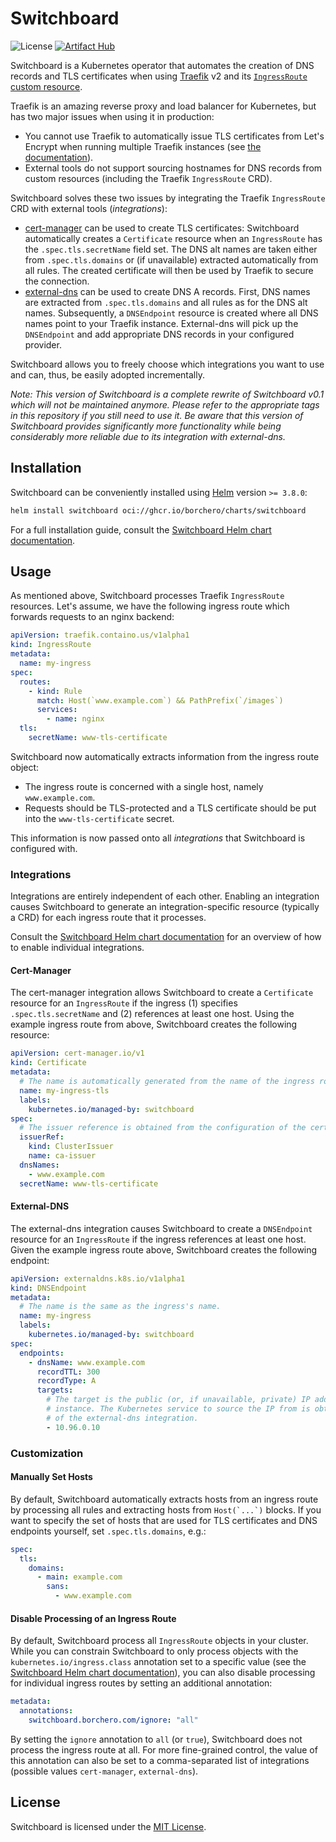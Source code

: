 # Switchboard

![License](https://img.shields.io/github/license/borchero/switchboard)
[![Artifact Hub](https://img.shields.io/endpoint?url=https://artifacthub.io/badge/repository/switchboard)](https://artifacthub.io/packages/search?repo=switchboard)

Switchboard is a Kubernetes operator that automates the creation of DNS records and TLS
certificates when using [Traefik](https://github.com/traefik/traefik) v2 and its
[`IngressRoute` custom resource](https://doc.traefik.io/traefik/routing/providers/kubernetes-crd/#kind-ingressroute).

Traefik is an amazing reverse proxy and load balancer for Kubernetes, but has two major issues when
using it in production:

- You cannot use Traefik to automatically issue TLS certificates from Let's Encrypt when running
  multiple Traefik instances (see
  [the documentation](https://doc.traefik.io/traefik/providers/kubernetes-crd/#letsencrypt-support-with-the-custom-resource-definition-provider)).
- External tools do not support sourcing hostnames for DNS records from custom resources (including
  the Traefik `IngressRoute` CRD).

Switchboard solves these two issues by integrating the Traefik `IngressRoute` CRD with external
tools (_integrations_):

- [cert-manager](https://cert-manager.io) can be used to create TLS certificates: Switchboard
  automatically creates a `Certificate` resource when an `IngressRoute` has the
  `.spec.tls.secretName` field set. The DNS alt names are taken either from `.spec.tls.domains` or
  (if unavailable) extracted automatically from all rules. The created certificate will then be
  used by Traefik to secure the connection.
- [external-dns](https://github.com/kubernetes-sigs/external-dns) can be used to create DNS A
  records. First, DNS names are extracted from `.spec.tls.domains` and all rules as for the DNS alt
  names. Subsequently, a `DNSEndpoint` resource is created where all DNS names point to your
  Traefik instance. External-dns will pick up the `DNSEndpoint` and add appropriate DNS records in
  your configured provider.

Switchboard allows you to freely choose which integrations you want to use and can, thus, be easily
adopted incrementally.

_Note: This version of Switchboard is a complete rewrite of Switchboard v0.1 which will not be
maintained anymore. Please refer to the appropriate tags in this repository if you still need to
use it. Be aware that this version of Switchboard provides significantly more functionality while
being considerably more reliable due to its integration with external-dns._

## Installation

Switchboard can be conveniently installed using [Helm](https://helm.sh) version `>= 3.8.0`:

```bash
helm install switchboard oci://ghcr.io/borchero/charts/switchboard
```

For a full installation guide, consult the
[Switchboard Helm chart documentation](./chart/README.md).

## Usage

As mentioned above, Switchboard processes Traefik `IngressRoute` resources. Let's assume, we have
the following ingress route which forwards requests to an nginx backend:

```yaml
apiVersion: traefik.containo.us/v1alpha1
kind: IngressRoute
metadata:
  name: my-ingress
spec:
  routes:
    - kind: Rule
      match: Host(`www.example.com`) && PathPrefix(`/images`)
      services:
        - name: nginx
  tls:
    secretName: www-tls-certificate
```

Switchboard now automatically extracts information from the ingress route object:

- The ingress route is concerned with a single host, namely `www.example.com`.
- Requests should be TLS-protected and a TLS certificate should be put into the
  `www-tls-certificate` secret.

This information is now passed onto all _integrations_ that Switchboard is configured with.

### Integrations

Integrations are entirely independent of each other. Enabling an integration causes Switchboard to
generate an integration-specific resource (typically a CRD) for each ingress route that it
processes.

Consult the [Switchboard Helm chart documentation](./chart/README.md) for an overview of how to
enable individual integrations.

#### Cert-Manager

The cert-manager integration allows Switchboard to create a `Certificate` resource for an
`IngressRoute` if the ingress (1) specifies `.spec.tls.secretName` and (2) references at least one
host. Using the example ingress route from above, Switchboard creates the following resource:

```yaml
apiVersion: cert-manager.io/v1
kind: Certificate
metadata:
  # The name is automatically generated from the name of the ingress route.
  name: my-ingress-tls
  labels:
    kubernetes.io/managed-by: switchboard
spec:
  # The issuer reference is obtained from the configuration of the cert-manager integration.
  issuerRef:
    kind: ClusterIssuer
    name: ca-issuer
  dnsNames:
    - www.example.com
  secretName: www-tls-certificate
```

#### External-DNS

The external-dns integration causes Switchboard to create a `DNSEndpoint` resource for an
`IngressRoute` if the ingress references at least one host. Given the example ingress route above,
Switchboard creates the following endpoint:

```yaml
apiVersion: externaldns.k8s.io/v1alpha1
kind: DNSEndpoint
metadata:
  # The name is the same as the ingress's name.
  name: my-ingress
  labels:
    kubernetes.io/managed-by: switchboard
spec:
  endpoints:
    - dnsName: www.example.com
      recordTTL: 300
      recordType: A
      targets:
        # The target is the public (or, if unavailable, private) IP address of your Traefik
        # instance. The Kubernetes service to source the IP from is obtained from the configuration
        # of the external-dns integration.
        - 10.96.0.10
```

### Customization

#### Manually Set Hosts

By default, Switchboard automatically extracts hosts from an ingress route by processing all rules
and extracting hosts from `` Host(`...`) `` blocks. If you want to specify the set of hosts that
are used for TLS certificates and DNS endpoints yourself, set `.spec.tls.domains`, e.g.:

```yaml
spec:
  tls:
    domains:
      - main: example.com
        sans:
          - www.example.com
```

#### Disable Processing of an Ingress Route

By default, Switchboard process all `IngressRoute` objects in your cluster. While you can constrain
Switchboard to only process objects with the `kubernetes.io/ingress.class` annotation set to a
specific value (see the
[Switchboard Helm chart documentation](https://github.com/borchero/switchboard-chart)), you can
also disable processing for individual ingress routes by setting an additional annotation:

```yaml
metadata:
  annotations:
    switchboard.borchero.com/ignore: "all"
```

By setting the `ignore` annotation to `all` (or `true`), Switchboard does not process the ingress
route at all. For more fine-grained control, the value of this annotation can also be set to a
comma-separated list of integrations (possible values `cert-manager`, `external-dns`).

## License

Switchboard is licensed under the [MIT License](./LICENSE).
